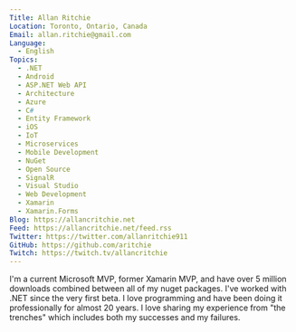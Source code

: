 ```yaml
---
Title: Allan Ritchie
Location: Toronto, Ontario, Canada
Email: allan.ritchie@gmail.com
Language:
  - English
Topics:
  - .NET
  - Android
  - ASP.NET Web API
  - Architecture
  - Azure
  - C#
  - Entity Framework
  - iOS
  - IoT
  - Microservices
  - Mobile Development
  - NuGet
  - Open Source
  - SignalR
  - Visual Studio
  - Web Development
  - Xamarin
  - Xamarin.Forms
Blog: https://allancritchie.net
Feed: https://allancritchie.net/feed.rss
Twitter: https://twitter.com/allanritchie911
GitHub: https://github.com/aritchie
Twitch: https://twitch.tv/allancritchie
---
```

 I'm a current Microsoft MVP, former Xamarin MVP, and have over 5 million downloads combined between all of my nuget packages.  I've worked with .NET since the very first beta.  I love programming and have been doing it professionally for almost 20 years.  I love sharing my experience from "the trenches" which includes both my successes and my failures.  
